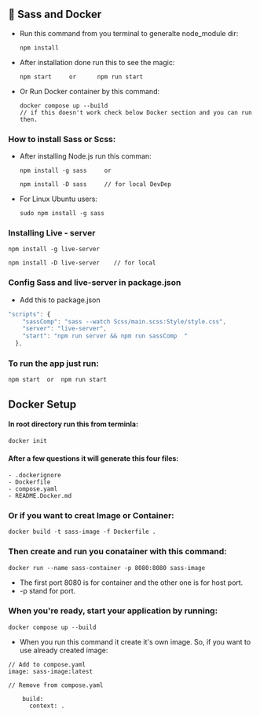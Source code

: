## 🎯️ Sass and Docker

- Run this command from you terminal to generalte node_module dir:

  ```
  npm install
  ```

- After installation done run this to see the magic:

  ```
  npm start     or      npm run start
  ```

- Or Run Docker container by this command:
  ```
  docker compose up --build
  // if this doesn't work check below Docker section and you can run then.
  ```

### How to install Sass or Scss:

- After installing Node.js run this comman:

  ```
  npm install -g sass     or
  ```

  ```
  npm install -D sass     // for local DevDep
  ```

- For Linux Ubuntu users:
  ```
  sudo npm install -g sass
  ```

### Installing Live - server

```
npm install -g live-server
```

```
npm install -D live-server    // for local
```

### Config Sass and live-server in package.json

- Add this to package.json

```js
"scripts": {
    "sassComp": "sass --watch Scss/main.scss:Style/style.css",
    "server": "live-server",
    "start": "npm run server && npm run sassComp  "
  },
```

### To run the app just run:

```js
npm start  or  npm run start
```

##

## Docker Setup

#### In root directory run this from terminla:

```js
docker init
```

#### After a few questions it will generate this four files:

```
- .dockerignore
- Dockerfile
- compose.yaml
- README.Docker.md
```

### Or if you want to creat Image or Container:

```
docker build -t sass-image -f Dockerfile .
```

### Then create and run you conatainer with this command:

```
docker run --name sass-container -p 8080:8080 sass-image
```

- The first port 8080 is for container and the other one is for host port.
- -p stand for port.

### When you're ready, start your application by running:

```
docker compose up --build
```

- When you run this command it create it's own image. So, if you want to use already created image:

```
// Add to compose.yaml
image: sass-image:latest
```

```
// Remove from compose.yaml

    build:
      context: .

```
